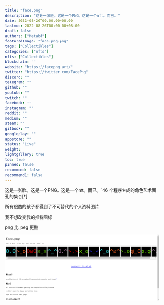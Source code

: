 ```yaml
---
title: "face.png"
description: "这是一张脸。这是一个PNG。这是一个nft。而已。"
date: 2022-08-26T00:00:00+08:00
lastmod: 2022-08-26T00:00:00+08:00
draft: false
authors: ["Metabd"]
featuredImage: "face-png.png"
tags: ["Collectibles"]
categories: ["nfts"]
nfts: ["Collectibles"]
blockchain: ""
website: "https://facepng.art/"
twitter: "https://twitter.com/FacePng"
discord: ""
telegram: ""
github: ""
youtube: ""
twitch: ""
facebook: ""
instagram: ""
reddit: ""
medium: ""
steam: ""
gitbook: ""
googleplay: ""
appstore: ""
status: "Live"
weight: 
lightgallery: true
toc: true
pinned: false
recommend: false
recommend1: false
---
```

这是一张脸。这是一个PNG。这是一个nft。而已。146 个程序生成的角色艺术面孔的集合[†]

所有很酷的孩子都得到了不可替代的个人资料图片

我不想改变我的推特图标

png 比 jpeg 更酷

![nft](412123231.png)
